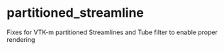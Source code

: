 # partitioned_streamline
Fixes for VTK-m partitioned Streamlines and Tube filter to enable proper rendering
